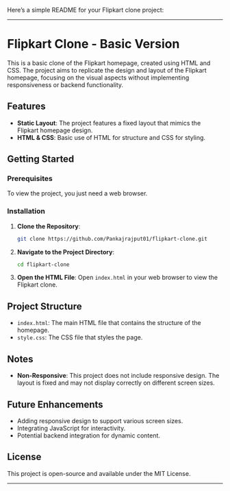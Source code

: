 Here’s a simple README for your Flipkart clone project:

---

# Flipkart Clone - Basic Version

This is a basic clone of the Flipkart homepage, created using HTML and CSS. The project aims to replicate the design and layout of the Flipkart homepage, focusing on the visual aspects without implementing responsiveness or backend functionality.

## Features

- **Static Layout**: The project features a fixed layout that mimics the Flipkart homepage design.
- **HTML & CSS**: Basic use of HTML for structure and CSS for styling.

## Getting Started

### Prerequisites

To view the project, you just need a web browser.

### Installation

1. **Clone the Repository**:
   ```bash
   git clone https://github.com/Pankajrajput01/flipkart-clone.git
   ```
2. **Navigate to the Project Directory**:
   ```bash
   cd flipkart-clone
   ```
3. **Open the HTML File**:
   Open `index.html` in your web browser to view the Flipkart clone.

## Project Structure

- `index.html`: The main HTML file that contains the structure of the homepage.
- `style.css`: The CSS file that styles the page.

## Notes

- **Non-Responsive**: This project does not include responsive design. The layout is fixed and may not display correctly on different screen sizes.

## Future Enhancements

- Adding responsive design to support various screen sizes.
- Integrating JavaScript for interactivity.
- Potential backend integration for dynamic content.

## License

This project is open-source and available under the MIT License.

---
